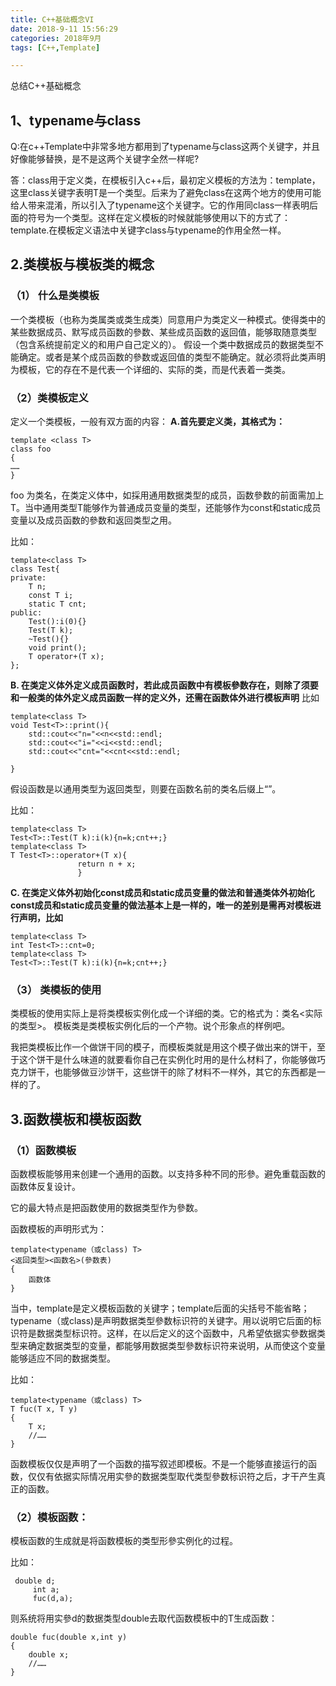 ```yaml
---
title: C++基础概念VI
date: 2018-9-11 15:56:29
categories: 2018年9月
tags: [C++,Template]

---
```

 

总结C++基础概念


<!-- more -->

## 1、typename与class

Q:在c++Template中非常多地方都用到了typename与class这两个关键字，并且好像能够替换，是不是这两个关键字全然一样呢?

答：class用于定义类，在模板引入c++后，最初定义模板的方法为：template，这里class关键字表明T是一个类型。后来为了避免class在这两个地方的使用可能给人带来混淆，所以引入了typename这个关键字。它的作用同class一样表明后面的符号为一个类型。这样在定义模板的时候就能够使用以下的方式了： template.在模板定义语法中关键字class与typename的作用全然一样。

## 2.类模板与模板类的概念

### （1） 什么是类模板
一个类模板（也称为类属类或类生成类）同意用户为类定义一种模式。使得类中的某些数据成员、默写成员函数的參数、某些成员函数的返回值，能够取随意类型（包含系统提前定义的和用户自己定义的）。
假设一个类中数据成员的数据类型不能确定。或者是某个成员函数的參数或返回值的类型不能确定。就必须将此类声明为模板，它的存在不是代表一个详细的、实际的类，而是代表着一类类。


### （2）类模板定义
定义一个类模板，一般有双方面的内容：
**A.首先要定义类，其格式为：**

	template <class T>
	class foo
	{
	……
	}
foo 为类名，在类定义体中，如採用通用数据类型的成员，函数參数的前面需加上T。当中通用类型T能够作为普通成员变量的类型，还能够作为const和static成员变量以及成员函数的參数和返回类型之用。

比如：

	template<class T>
	class Test{
	private:
	    T n;
	    const T i;
	    static T cnt;
	public:
	    Test():i(0){}
	    Test(T k);
	    ~Test(){}
	    void print();
	    T operator+(T x);
	};
**B. 在类定义体外定义成员函数时，若此成员函数中有模板參数存在，则除了须要和一般类的体外定义成员函数一样的定义外，还需在函数体外进行模板声明**
比如

	template<class T>
	void Test<T>::print(){
	    std::cout<<"n="<<n<<std::endl;
	    std::cout<<"i="<<i<<std::endl;
	    std::cout<<"cnt="<<cnt<<std::endl;

	}
假设函数是以通用类型为返回类型，则要在函数名前的类名后缀上“”。

比如：

	template<class T>
	Test<T>::Test(T k):i(k){n=k;cnt++;}
	template<class T>
	T Test<T>::operator+(T x){
	               return n + x;
	               }
**C. 在类定义体外初始化const成员和static成员变量的做法和普通类体外初始化const成员和static成员变量的做法基本上是一样的，唯一的差别是需再对模板进行声明，比如**

	template<class T>
	int Test<T>::cnt=0;
	template<class T>
	Test<T>::Test(T k):i(k){n=k;cnt++;}
### （3） 类模板的使用
类模板的使用实际上是将类模板实例化成一个详细的类。它的格式为：类名<实际的类型>。
模板类是类模板实例化后的一个产物。说个形象点的样例吧。

我把类模板比作一个做饼干同的模子，而模板类就是用这个模子做出来的饼干，至于这个饼干是什么味道的就要看你自己在实例化时用的是什么材料了，你能够做巧克力饼干，也能够做豆沙饼干，这些饼干的除了材料不一样外，其它的东西都是一样的了。
## 3.函数模板和模板函数

### （1）函数模板
函数模板能够用来创建一个通用的函数。以支持多种不同的形參。避免重载函数的函数体反复设计。

它的最大特点是把函数使用的数据类型作为參数。


函数模板的声明形式为：

	template<typename（或class) T>
	<返回类型><函数名>(參数表)
	{
	    函数体
	}
当中，template是定义模板函数的关键字；template后面的尖括号不能省略；typename（或class)是声明数据类型參数标识符的关键字。用以说明它后面的标识符是数据类型标识符。这样，在以后定义的这个函数中，凡希望依据实參数据类型来确定数据类型的变量，都能够用数据类型參数标识符来说明，从而使这个变量能够适应不同的数据类型。

比如：

	template<typename（或class) T>
	T fuc(T x, T y)
	{
	    T x;
	    //……
	}
函数模板仅仅是声明了一个函数的描写叙述即模板。不是一个能够直接运行的函数，仅仅有依据实际情况用实參的数据类型取代类型參数标识符之后，才干产生真正的函数。


### （2）模板函数：
模板函数的生成就是将函数模板的类型形參实例化的过程。


比如：

	 double d;
	     int a;
	     fuc(d,a);
则系统将用实參d的数据类型double去取代函数模板中的T生成函数：

	double fuc(double x,int y)
	{
	    double x;
	    //……
	}
